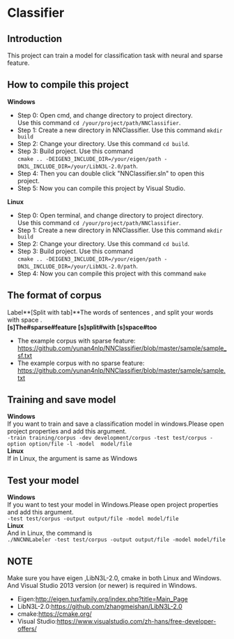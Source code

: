Classifier
===
Introduction
---
This project can train a model for classification task with neural and sparse feature.</br>

How to compile this project
---
**Windows**</br>
* Step 0: Open cmd, and change directory to project directory. </br> Use this command `cd /your/project/path/NNClassifier`. </br>
* Step 1: Create a new directory in NNClassifier. Use this command `mkdir build` </br>
* Step 2: Change your directory. Use this command `cd build`. </br>
* Step 3: Build project. Use this command </br>
`cmake .. -DEIGEN3_INCLUDE_DIR=/your/eigen/path -DN3L_INCLUDE_DIR=/your/LibN3L-2.0/path`. </br>
* Step 4: Then you can double click "NNClassifier.sln" to open this project. </br>
* Step 5: Now you can compile this project by Visual Studio. </br>

**Linux** </br>
* Step 0: Open terminal, and change directory to project directory. </br> Use this command `cd /your/project/path/NNClassifier`. </br>
* Step 1: Create a new directory in NNClassifier. Use this command `mkdir build` </br>
* Step 2: Change your directory. Use this command `cd build`. </br>
* Step 3: Build project. Use this command </br> 
`cmake .. -DEIGEN3_INCLUDE_DIR=/your/eigen/path -DN3L_INCLUDE_DIR=/your/LibN3L-2.0/path`. </br>
* Step 4: Now you can compile this project with this command `make` </br>

The format of corpus
---
Label**[Split with tab]**The words of sentences , and split your words with space .</br>
__[s]The#sparse#feature [s]split#with [s]space#too__
* The example corpus with sparse feature:</br>
https://github.com/yunan4nlp/NNClassifier/blob/master/sample/sample_sf.txt </br>
* The example corpus with no sparse feature:</br>
https://github.com/yunan4nlp/NNClassifier/blob/master/sample/sample.txt </br>

Training and save model
---
**Windows**</br>
If you want to train and save a classification model in windows.Please open project properties and add this argument. </br>
`-train training/corpus -dev development/corpus -test test/corpus -option option/file -l -model  model/file` </br>
**Linux**</br>
If in Linux, the argument is same as Windows </br>

Test your model
---
**Windows**</br>
If you want to test your model in Windows.Please open project properties and add this argument.</br>
`-test test/corpus -output output/file -model model/file` </br>
**Linux** </br>
And in Linux, the command is </br>
`./NNCNNLabeler -test test/corpus -output output/file -model model/file` </br>


NOTE
---
Make sure you have eigen ,LibN3L-2.0, cmake in both Linux and Windows.</br>
And Visual Studio 2013 version (or newer) is required in Windows.</br>

* Eigen:http://eigen.tuxfamily.org/index.php?title=Main_Page </br>
* LibN3L-2.0:https://github.com/zhangmeishan/LibN3L-2.0 </br>
* cmake:https://cmake.org/</br>
* Visual Studio:https://www.visualstudio.com/zh-hans/free-developer-offers/ </br>
